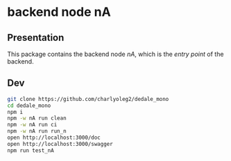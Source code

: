 backend node nA
===============

Presentation
------------

This package contains the backend node *nA*, which is the *entry point* of the backend.


Dev
---

```bash
git clone https://github.com/charlyoleg2/dedale_mono
cd dedale_mono
npm i
npm -w nA run clean
npm -w nA run ci
npm -w nA run run_n
open http://localhost:3000/doc
open http://localhost:3000/swagger
npm run test_nA
```

